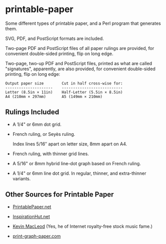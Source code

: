 # printable-paper

Some different types of printable paper, and a Perl program that
generates them.

SVG, PDF, and PostScript formats are included.

Two-page PDF and PostScript files of all paper rulings are provided,
for convenient double-sided printing, flip on long edge.

Two-page, two-up PDF and PostScript files, printed as what are called
"signatures", apparently, are also provided, for convenient
double-sided printing, flip on long edge:

    Output paper size        Cut in half cross-wise for:
    ---------------------    ---------------------------
    Letter (8.5in × 11in)    Half-Letter (5.5in × 8.5in)
    A4 (210mm × 297mm)       A5 (149mm × 210mm)

## Rulings Included

-   A 1/4" or 6mm dot grid.

-   French ruling, or Seyès ruling.

    Index lines 5/16″ apart on letter size, 8mm apart on A4.

-   French ruling, with thinner grid lines.

-   A 5/16" or 8mm hybrid line-dot graph based on French ruling.

-   A 1/4" or 6mm line dot grid.  In regular, thinner, and
    extra-thinner variants.

## Other Sources for Printable Paper

-   [PrintablePaper.net](https://www.printablepaper.net/)

-   [InspirationHut.net](https://inspirationhut.net/printable-paper/)

-   [Kevin MacLeod](https://incompetech.com/graphpaper/) (Yes, he of
    Internet royalty-free stock music fame.)

-   [print-graph-paper.com](http://print-graph-paper.com/)
